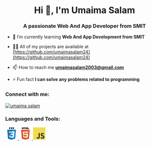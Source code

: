 <h1 align="center">Hi 👋, I'm Umaima Salam</h1>
<h3 align="center">A passionate Web And App Developer from SMIT</h3>

- 🌱 I’m currently learning **Web And App Development from SMIT**

- 👨‍💻 All of my projects are available at [https://github.com/umaimasalam24](https://github.com/umaimasalam24)

- 📫 How to reach me **umaimasalam2003@gmail.com**

- ⚡ Fun fact **I can solve any problems related to programming**

<h3 align="left">Connect with me:</h3>
<p align="left">
<a href="https://linkedin.com/in/umaima salam" target="blank"><img align="center" src="https://raw.githubusercontent.com/rahuldkjain/github-profile-readme-generator/master/src/images/icons/Social/linked-in-alt.svg" alt="umaima salam" height="30" width="40" /></a>
</p>

<h3 align="left">Languages and Tools:</h3>
<p align="left"> <a href="https://www.w3schools.com/css/" target="_blank" rel="noreferrer"> <img src="https://raw.githubusercontent.com/devicons/devicon/master/icons/css3/css3-original-wordmark.svg" alt="css3" width="40" height="40"/> </a> <a href="https://www.w3.org/html/" target="_blank" rel="noreferrer"> <img src="https://raw.githubusercontent.com/devicons/devicon/master/icons/html5/html5-original-wordmark.svg" alt="html5" width="40" height="40"/> </a> <a href="https://developer.mozilla.org/en-US/docs/Web/JavaScript" target="_blank" rel="noreferrer"> <img src="https://raw.githubusercontent.com/devicons/devicon/master/icons/javascript/javascript-original.svg" alt="javascript" width="40" height="40"/> </a> </p>
